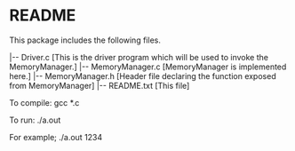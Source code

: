 README
======

This package includes the following files.

|-- Driver.c [This is the driver program which will be used to invoke the MemoryManager.]
|-- MemoryManager.c [MemoryManager is implemented here.]
|-- MemoryManager.h [Header file declaring the function exposed from MemoryManager]
|-- README.txt [This file]

To compile:
    gcc *.c

To run:
    ./a.out <seed>

For example;
    ./a.out 1234


